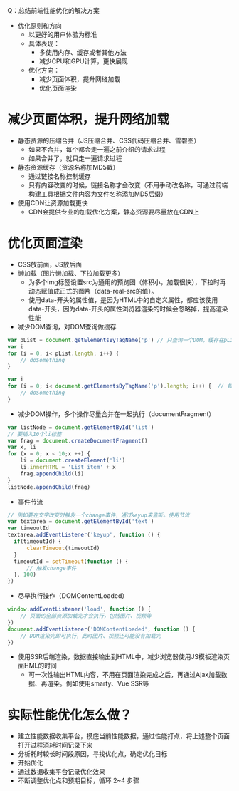 Q：总结前端性能优化的解决方案

- 优化原则和方向
  - 以更好的用户体验为标准
  - 具体表现：
    - 多使用内存、缓存或者其他方法
    - 减少CPU和GPU计算，更快展现
  - 优化方向：
    - 减少页面体积，提升网络加载
    - 优化页面渲染

# 减少页面体积，提升网络加载

- 静态资源的压缩合并（JS压缩合并、CSS代码压缩合并、雪碧图）
  - 如果不合并，每个都会走一遍之前介绍的请求过程
  - 如果合并了，就只走一遍请求过程
- 静态资源缓存（资源名称加MD5戳）
  - 通过链接名称控制缓存
  - 只有内容改变的时候，链接名称才会改变（不用手动改名称，可通过前端构建工具根据文件内容为文件名称添加MD5后缀）
- 使用CDN让资源加载更快
  - CDN会提供专业的加载优化方案，静态资源要尽量放在CDN上

# 优化页面渲染

- CSS放前面，JS放后面
- 懒加载（图片懒加载、下拉加载更多）
  - 为多个img标签设置src为通用的预览图（体积小，加载很快），下拉时再动态赋值成正式的图片（data-real-src的值）。
  - 使用data-开头的属性值，是因为HTML中的自定义属性，都应该使用data-开头，因为data-开头的属性浏览器渲染的时候会忽略掉，提高渲染性能
- 减少DOM查询，对DOM查询做缓存
```javascript
var pList = document.getElementsByTagName('p') // 只查询一个DOM，缓存在pList中了
var i 
for (i = 0; i< pList.length; i++) {
    // doSomething
}

var i
for (i = 0; i< document.getElementsByTagName('p').length; i++) {  // 每次循环，都会查询 DOM ，耗费性能
    // doSomething
}
```
- 减少DOM操作，多个操作尽量合并在一起执行（documentFragment）
```javascript
var listNode = document.getElementById('list')
// 要插入10个li标签
var frag = document.createDocumentFragment()
var x, li
for (x = 0; x < 10;x ++) {
    li = document.createElement('li')
    li.innerHTML = 'List item' + x
    frag.appendChild(li)
}
listNode.appendChild(frag)
```
- 事件节流
```javascript
// 例如要在文字改变时触发一个change事件，通过keyup来监听。使用节流
var textarea = document.getElementById('text')
var timeoutId
textarea.addEventListener('keyup', function () {
  if(timeoutId) {
      clearTimeout(timeoutId)
  }
  timeoutId = setTimeout(function () {
      // 触发change事件
  }, 100)
})
```
- 尽早执行操作（DOMContentLoaded）
```javascript
window.addEventListener('load', function () {
    // 页面的全部资源加载完才会执行，包括图片、视频等
})
document.addEventListener('DOMContentLoaded', function () {
    // DOM渲染完即可执行，此时图片、视频还可能没有加载完
})
```
- 使用SSR后端渲染，数据直接输出到HTML中，减少浏览器使用JS模板渲染页面HML的时间
  - 可一次性输出HTML内容，不用在页面渲染完成之后，再通过Ajax加载数据、再渲染。例如使用smarty、Vue SSR等

# 实际性能优化怎么做？
- 建立性能数据收集平台，摸底当前性能数据，通过性能打点，将上述整个页面打开过程消耗时间记录下来
- 分析耗时较长时间段原因，寻找优化点，确定优化目标
- 开始优化
- 通过数据收集平台记录优化效果
- 不断调整优化点和预期目标，循环 2~4 步骤

